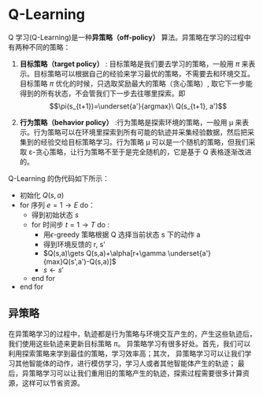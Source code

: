 # Q-Learning

Q 学习(Q-Learning)是一种**异策略（off-policy）** 算法。异策略在学习的过程中有两种不同的策略：

1. **目标策略（target policy）** : 目标策略是我们要去学习的策略，一般用 $\pi$ 来表示。目标策略可以根据自己的经验来学习最优的策略，不需要去和环境交互。目标策略 $\pi$ 优化的时候，只选取奖励最大的策略（贪心策略）, 取它下一步能得到的所有状态，不会管我们下一步去往哪里探索。即
$$\pi(s_{t+1})=\underset{a'}{argmax}\ Q(s_{t+1}, a')$$

2. **行为策略（behavior policy）** :行为策略是探索环境的策略，一般用 µ 来表示。行为策略可以在环境里探索到所有可能的轨迹并采集经验数据，然后把采集到的经验交给目标策略学习。行为策略 µ 可以是一个随机的策略，但我们采取 ε-贪心策略，让行为策略不至于是完全随机的，它是基于 Q 表格逐渐改进的。

Q-Learning 的伪代码如下所示：

* 初始化 $Q(s,a)$  
* for 序列 $e=1 \to E$ do：
    * 得到初始状态 $s$
    * for 时间步 $t=1\to T$ do :
        * 用$\epsilon$-greedy 策略根据 Q 选择当前状态 s 下的动作 a
        * 得到环境反馈的 r, s'
        * $Q(s,a)\gets Q(s,a)+\alpha[r+\gamma \underset{a'}{max}Q(s',a')-Q(s,a)]$
        * $s\gets s'$
    * end for
* end for


异策略
---
在异策略学习的过程中，轨迹都是行为策略与环境交互产生的，产生这些轨迹后，我们使用这些轨迹来更新目标策略 $\pi$。
异策略学习有很多好处。首先，我们可以利用探索策略来学到最佳的策略，学习效率高；其次，
异策略学习可以让我们学习其他智能体的动作，进行模仿学习，学习人或者其他智能体产生的轨迹；
最后，异策略学习可以让我们重用旧的策略产生的轨迹，探索过程需要很多计算资源，这样可以节省资源。